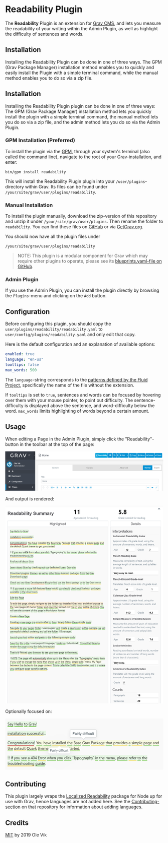 # Readability Plugin

The **Readability** Plugin is an extension for [Grav CMS](http://github.com/getgrav/grav), and lets you measure the readability of your writing within the Admin Plugin, as well as highlight the difficulty of sentences and words.

## Installation

Installing the Readability Plugin can be done in one of three ways. The GPM (Grav Package Manager) installation method enables you to quickly and easily install the Plugin with a simple terminal command, while the manual method enables you to do so via a zip file.

## Installation

Installing the Readability Plugin plugin can be done in one of three ways: The GPM (Grav Package Manager) installation method lets you quickly install the plugin with a simple terminal command, the manual method lets you do so via a zip file, and the admin method lets you do so via the Admin Plugin.

### GPM Installation (Preferred)

To install the plugin via the [GPM](http://learn.getgrav.org/advanced/grav-gpm), through your system's terminal (also called the command line), navigate to the root of your Grav-installation, and enter:

    bin/gpm install readability

This will install the Readability Plugin plugin into your `/user/plugins`-directory within Grav. Its files can be found under `/your/site/grav/user/plugins/readability`.

### Manual Installation

To install the plugin manually, download the zip-version of this repository and unzip it under `/your/site/grav/user/plugins`. Then rename the folder to `readability`. You can find these files on [GitHub](https://github.com/OleVik/grav-plugin-readability) or via [GetGrav.org](http://getgrav.org/downloads/plugins#extras).

You should now have all the plugin files under

    /your/site/grav/user/plugins/readability

> NOTE: This plugin is a modular component for Grav which may require other plugins to operate, please see its [blueprints.yaml-file on GitHub](https://github.com/OleVik/grav-plugin-readability/blob/master/blueprints.yaml).

### Admin Plugin

If you use the Admin Plugin, you can install the plugin directly by browsing the `Plugins`-menu and clicking on the `Add` button.

## Configuration

Before configuring this plugin, you should copy the `user/plugins/readability/readability.yaml` to `user/config/plugins/readability.yaml` and only edit that copy.

Here is the default configuration and an explanation of available options:

```yaml
enabled: true
language: "en-us"
tooltips: false
max_words: 500
```

The `language`-string corresponds to the [patterns defined by the Fluid Project](https://github.com/fluid-project/hyphenation-patterns/tree/master/patterns), specifically the name of the file without the extension.

If `tooltips` is set to `true`, sentences and words can be focused by hovering over them with your mouse pointer, to point out difficulty. The sentence-difficulty is displayed above the sentence, and word-difficulty below the word. `max_words` limits highlighting of words beyond a certain amount.

## Usage

When editing a Page in the Admin Plugin, simply click the "Readability"-button in the toolbar at the top of the page:

![Readability button](assets/button.png)

And output is rendered:

![Readability output](assets/output.png)

Optionally focused on:

![Readability button](assets/tooltips.png)

## Contributing

This plugin largely wraps the [Localized Readability](https://github.com/OleVik/localized-readability/) package for Node up for use with Grav, hence languages are not added here. See the [Contributing-section](https://github.com/OleVik/localized-readability#contributing) on that repository for information about adding languages.

## Credits

[MIT](LICENSE) by 2019 Ole Vik
